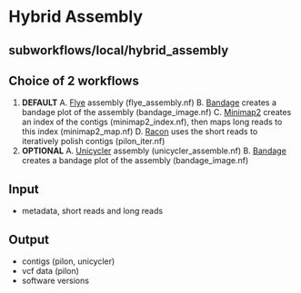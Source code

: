# Hybrid Assembly

## subworkflows/local/hybrid_assembly

## Choice of 2 workflows
1. **DEFAULT**
    A. [Flye](https://github.com/fenderglass/Flye) assembly (flye_assembly.nf)
    B. [Bandage](https://rrwick.github.io/Bandage/) creates a bandage plot of the assembly (bandage_image.nf)
    C. [Minimap2](https://github.com/lh3/minimap2) creates an index of the contigs (minimap2_index.nf), then maps long reads to this index (minimap2_map.nf)
    D. [Racon](https://github.com/isovic/racon) uses the short reads to iteratively polish contigs (pilon_iter.nf)
2. **OPTIONAL**
    A. [Unicycler](https://github.com/rrwick/Unicycler) assembly (unicycler_assemble.nf)
    B. [Bandage](https://rrwick.github.io/Bandage/) creates a bandage plot of the assembly (bandage_image.nf)

## Input
- metadata, short reads and long reads

## Output
- contigs (pilon, unicycler)
- vcf data (pilon)
- software versions
